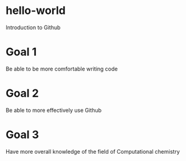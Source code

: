 # hello-world
Introduction to Github
# Goal 1
Be able to be more comfortable writing code
# Goal 2
Be able to more effectively use Github
# Goal 3
Have more overall knowledge of the field of Computational chemistry
